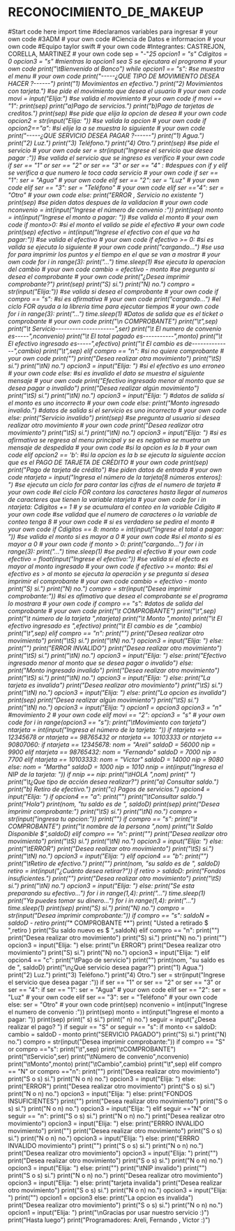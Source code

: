 # RECONOCIMIENTO_DE_MAKEUP
#Start code here
import time
#declaramos variables para ingresar # your own code
#3ADM # your own code
#Ciencia de Datos e informacion # your own code
#Equipo taylor swift # your own code
#Integrantes: CASTREJON, CORELLA, MARTINEZ # your own code
sep = "-"*25
opcion1 = "s"
Cdigitos = 0
opcion3 = "s"
#mientras la opcion1 sea S se ejecutara el progroma # your own code
print("\tBienvenido al Banco")
while opcion1 == "s":
  #se muestra el menu # your own code
  print("-----¿QUE TIPO DE MOVIMIENTO DESEA HACER ?------")
  print("1) Movimientos en efectivo.")
  print("2) Movimientos con tarjeta.")
  #se pide el movimiento que desea el usuario # your own code
  movi = input("Elija:")
  #se valida el movimiento # your own code
  if movi == "1":
    print(sep)
    print("a)Pago de servicios.")
    print("b)Pago de tarjetas de creditos.")
    print(sep)
    #se pide que elija la opcion de desea # your own code
    opcion2 = str(input("Elija: "))
    #se valida la opcion # your own code
    if opcion2=="a":
      #si elije la a se muestra lo siguiente # your own code
      print("-----¿QUE SERVICIO DESEA PAGAR ?------")
      print("1) Agua.")
      print("2) Luz.")
      print("3) Teléfono.")
      print("4) Otro.")
      print(sep)
      #se pide el servicio # your own code
      ser = str(input("Ingrese el servicio que desea pagar :"))
      #se valida el servicio que se ingreso es verifico # your own code
      if ser == "1" or ser == "2" or ser == "3" or ser == "4" :
        #despues con if y elif se verifica a que numero le toca cada servicio # your own code
        if ser == "1":
          ser = "Agua" # your own code
        elif ser == "2":
          ser = "Luz" # your own code
        elif ser == "3":
          ser = "Teléfono" # your own code
        elif ser =="4":
          ser = "Otro" # your own code
        else:
          print("ERROR , Servicio no existente ")
        print(sep)
        #se piden datos despues de la validacion # your own code
        nconvenio = int(input("Ingrese el número de convenio :"))
        print(sep)
        monto = int(input("Ingrese el monto a pagar: "))
        #se valida el monto  # your own code
        if monto>0:
          #si el monto el valido se pide el efectivo  # your own code
          print(sep)
          efectivo = int(input("Ingrese el efectivo con el que va ha pagar:"))
          #se valida el efectivo # your own code
          if efectivo >= 0:
            #si es valida se ejecuta lo siguiente # your own code
            print("cargando...")
            #se usa for para imprimir los puntos y el tiempo en el que se van a mostrar # your own code
            for i in range(3):
              print("...")
              time.sleep(1)
            #se ejecuta la operacion del cambio # your own code
            cambio = efectivo - monto
            #se pregunta si desea el comprobante # your own code
            print("¿Desea imprimir comprobante?")
            print(sep)
            print("S) si.")
            print("N) no.")
            compro = str(input("Elija:"))
            #se valida si desea el comprobante # your own code
            if compro == "s":
              #si es afirmativa # your own code
              print("cargando...")
              #el ciclo FOR ayuda a la libreria time para ejecutar tiempos  # your own code
              for i in range(3):
                print("...")
                time.sleep(1)
              #Datos de salida que es el ticket o comprobante # your own code
              print("\n          COMPROBANTE")
              print("\t",sep)
              print("\t Servicio---------------------",ser)
              print("\t El numero de convenio es-----",nconvenio)
              print("\t El total pagado es-----------",monto)
              print("\t El efectivo ingresado es-----",efectivo)
              print("\t El cambio es de--------------",cambio)
              print("\t",sep)
            elif compro == "n":
              #si no quiere comprobante # your own code
              print("")
              print("Desea realizar otra movimiento")
              print("\tS) si.")
              print("\tN) no.")
              opcion3 = input("Elija: ")
            #si el efectivo es uno erroneo # your own code
            else:
              #si es invalido el dato se muestra el siguiente mensaje # your own code
              print("Efectivo ingresado menor al monto que se desea pagar o invalido")
              print("Desea realizar algún movimiento")
              print("\tS) si.")
              print("\tN) no.")
              opcion3 = input("Elija: ")
        #datos de salida si el monto es uno incorrecto # your own code
        else:
          print("Monto ingresado invalido.")
      #datos de salida si el servicio es uno incorrecto # your own code
      else:
        print("Servicio invalido")
      print(sep)
      #se pregunta al usuario si desea realizar otro movimiento # your own code
      print("Desea realizar otra movimiento")
      print("\tS) si.")
      print("\tN) no.")
      opcion3 = input("Elija: ")
      #si es afirmativa se regresa al menu principal y se es negativa se muetra un mensaje de despedida # your own code
    #si la opcion es la b # your own code
    elif opcion2 == 'b':
      #si la opcion es la b se ejecuta la siguiente accion que es el PAGO DE TARJETA DE CRÈDITO # your own code
      print(sep)
      print("Pago de tarjeta de crédito")
      #se piden datos de entrada # your own code
      ntarjeta = input("Ingresa el número de la tarjeta[8 números enteros]: ")
      #se ejecuta un ciclo for para contar las cifras de el numero de tarjeta # your own code
      #el ciclo FOR contara los caracteres hasta llegar al numeros de caracteres que tienen la variable ntarjeta # your own code
      for i in ntarjeta:
        Cdigitos += 1
      # y se acumulara el conteo en la variable Cdigito # your own code
      #se validad que el numero de caracteres o la variable de conteo tenga 8 # your own code
      # si es verdadero se pedira el monto # your own code
      if Cdigitos == 8:
        monto = int(input("Ingrese el total a pagar: "))
        #se valida el monto si es mayor a 0 # your own code
        #si el monto si es mayor a 0 # your own code
        if monto > 0:
          print("cargando...")
          for i in range(3):
            print("...")
            time.sleep(1)
           #se pedira el efectivo # your own code
          efectivo = float(input("Ingrese el efectivo:"))
          #se valida si el efecto es mayor al monto ingresado # your own code
          if efectivo >= monto:
            #si el efectivo es > al monto se ejecuta la operaciòn y se pregunta si desea imprimir el comprobante # your own code
            cambio = efectivo - monto
            print("S) si.")
            print("N) no.")
            compro = str(input("Desea imprimir comprobante:"))
            #si es afimativo que desea el comprobante se el programa lo mostrara # your own code
            if compro == "s":
              #datos de salida del comprobante # your own code
              print("\t       COMPROBANTE")
              print("\t",sep)
              print("\t número de la tarjeta ",ntarjeta)
              print("\t Monto ",monto)
              print("\t El efectivo ingresado es ",efectivo)
              print("\t El cambio es de  ",cambio)
              print("\t",sep)
            elif compro == "n":
              print("")
              print("Desea realizar otro movimiento")
              print("\tS) si.")
              print("\tN) no.")
              opcion3 = input("Elija: ")
            else:
              print("")
              print("ERROR INVALIDO")
              print("Desea realizar otro movimiento")
              print("\tS) si.")
              print("\tN) no.")
              opcion3 = input("Elija: ")
          else:
            print("Efectivo ingresado menor al monto que se desea pagar o invalido")
        else:
          print("Monto ingresado invalido")
        print("Desea realizar otro movimiento")
        print("\tS) si.")
        print("\tN) no.")
        opcion3 = input("Elija: ")
      else:
        print("La tarjeta es invalida")
      print("Desea realizar otro movimiento")
      print("\tS) si.")
      print("\tN) no.")
      opcion3 = input("Elija: ")
    else:
      print("La opcion es invalida")
      print(sep)
      print("Desea realizar algún movimiento")
      print("\tS) si.")
      print("\tN) no.")
      opcion3 = input("Elija: ")
    opcion1 = opcion3
    opcion3 = "n"
  #movimiento 2  # your own code
  elif movi == "2":
    opcion3 = "s" # your own code
    for i in range(opcion3 == "s"):
      print("\tMovimiento con tarjeta")
      ntarjeta = int(input("Ingresa el número de la tarjeta: "))
      if ntarjeta == 12345678 or ntarjeta == 98765432 or ntarjeta == 10103333  or ntarjeta == 90807060:
        if ntarjeta == 12345678:
          nom = "Areli"
          saldoD = 56000
          nip = 9900
        elif ntarjeta == 98765432:
          nom = "Fernando"
          saldoD = 7000
          nip = 7700
        elif ntarjeta == 10103333:
          nom = "Victor"
          saldoD = 14000
          nip = 9080
        else:
          nom = "Martha"
          saldoD = 1000
          nip = 1010
        nnip = int(input("Ingresa el NIP de la tarjeta: "))
        if nnip == nip:
          print("\tHOLA ",nom)
          print(" ")
          print("\t¿Que tipo de acción desea realizar?")
          print("a) Consultar saldo.")
          print("b) Retiro de efectivo.")
          print("c) Pagos de servicios.")
          opcion4 = input("Elija: ")
          if opcion4 == "a":
            print("")
            print("\tConsultar saldo.")
            print("Hola")
            print(nom, "tu saldo es de ", saldoD)
            print(sep)
            print("Desea imprimir comprobante:")
            print("\tS) si.")
            print("\tN) no.")
            compro = str(input("ingresa tu opcion:"))
            print("")
            if compro == "s":
              print("\t       COMPROBANTE")
              print("\t nombre de la persona ",nom)
              print("\t Saldo Disponible $",saldoD)
            elif compro == "n":
              print("")
              print("Desea realizar otro movimiento")
              print("\tS) si.")
              print("\tN) no.")
              opcion3 = input("Elija: ")
            else:
              print("\tERROR")
              print("Desea realizar otro movimiento")
              print("\tS) si.")
              print("\tN) no.")
              opcion3 = input("Elija: ")
          elif opcion4 == "b":
            print("")
            print("\tRetiro de efectivo.")
            print("")
            print(nom, "su saldo es de ", saldoD)
            retiro = int(input("¿Cuánto desea retirar?"))
            if retiro > saldoD:
              print("Fondos insuficientes.")
              print("")
              print("Desea realizar otro movimiento")
              print("\tS) si.")
              print("\tN) no.")
              opcion3 = input("Elija: ")
            else:
              print("Se esta preparando su efectivo...")
              for i in range(1,4):
                print("...")
                time.sleep(1)
              print("Ya puedes tomar su dinero...")
              for i in range(1,4):
                print("...")
                time.sleep(1)
              print(sep)
              print("S) si.")
              print("N) no.")
              compro = str(input("Desea imprimir comprobante:"))
              if compro == "s":
                saldoN = saldoD - retiro
                print("** COMPROBANTE **")
                print( "Usted a retirado $ ",retiro )
                print("Su saldo nuevo es $ ",saldoN)
              elif compro == "n":
                print("")
                print("Desea realizar otro movimiento")
                print("S) si.")
                print("N) no.")
                print("")
                opcion3 = input("Elija: ")
              else:
                print("\n ERROR")
                print("Desea realizar otro movimiento")
                print("S) si.")
                print("N) no.")
                opcion3 = input("Elija: ")
          elif opcion4 == "c":
            print("\tPago de servicio")
            print("")
            print(nom, "su saldo es de ", saldoD)
            print("\n¿Qué servicio desea pagar?")
            print("1) Agua.")
            print("2) Luz.")
            print("3) Teléfono.")
            print("4) Otro.")
            ser = str(input("Ingrese el servicio que desea pagar :"))
            if ser == "1" or ser == "2" or ser == "3" or ser == "4":
              if ser == "1":
                ser = "Agua" # your own code
              elif ser == "2":
                ser = "Luz" # your own code
              elif ser == "3":
                ser = "Teléfono" # your own code
              else:
                ser = "Otro" # your own code
              print(sep)
              nconvenio = int(input("Ingrese el numero de convenio :"))
              print(sep)
              monto = int(input("Ingrese el monto a pagar: "))
              print(sep)
              print(" s) si.")
              print(" n) no.")
              seguir = input("¿Desea realizar el pago? ")
              if seguir == "S" or seguir == "s":
                if monto <= saldoD:
                  cambio = saldoD - monto
                  print("SERVICIO PAGADO")
                  print("S) si.")
                  print("N) no.")
                  compro = str(input("Desea imprimir comprobante:"))
                  if compro == "S" or compro =="s":
                    print("\t",sep)
                    print("\tCOMPROBANTE")
                    print("\tServicio",ser)
                    print("\tNùmero de convenio",nconvenio)
                    print("\tMonto",monto)
                    print("\tCambio",cambio)
                    print("\t",sep)
                  elif compro == "N" or compro =="n":
                    print("")
                    print("Desea realizar otro movimiento")
                    print("S o s) si.")
                    print("N o n) no.")
                    opcion3 = input("Elija: ")
                  else:
                    print("ERROR")
                    print("Desea realizar otro movimiento")
                    print("S o s) si.")
                    print("N o n) no.")
                    opcion3 = input("Elija: ")
                else:
                  print("FONDOS INSUFICIENTES")
                  print("")
                  print("Desea realizar otro movimiento")
                  print("S o s) si.")
                  print("N o n) no.")
                  opcion3 = input("Elija: ")
              elif seguir =="N" or seguir == "n":
                print("S o s) si.")
                print("N o n) no.")
                print("Desea realizar otro movimiento")
                opcion3 = input("Elija: ")
              else:
                print("ERRRO INVALIDO movimiento")
                print("")
                print("Desea realizar otro movimiento")
                print("S o s) si.")
                print("N o n) no.")
                opcion3 = input("Elija: ")
          else:
            print("ERRRO INVALIDO movimiento")
            print("")
            print("S o s) si.")
            print("N o n) no.")
            print("Desea realizar otro movimiento")
            opcion3 = input("Elija: ")
          print("")
          print("Desea realizar otro movimiento")
          print("S o s) si.")
          print("N o n) no.")
          opcion3 = input("Elija: ")
        else:
          print("")
          print("\tNIP invalido")
          print("")
          print("S o s) si.")
          print("N o n) no.")
          print("Desea realizar otro movimiento")
          opcion3 = input("Elija: ")
      else:
        print("tarjeta invalida")
        print("Desea realizar otro movimiento")
        print("S o s) si.")
        print("N o n) no.")
        opcion3 = input("Elija: ")
      print("")
      opcion1 = opcion3
  else:
    print("La opcion es invalida")
    print("Desea realizar otro movimiento")
    print("S o s) si.")
    print("N o n) no.")
    opcion1 = input("Elija: ")
print("\nGracias por usar nuestro servicio :)")
print("Hasta luego")
print("Programadores: Areli, Fernando , Victor :)")

